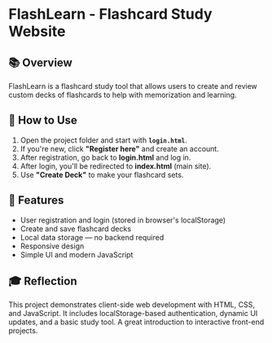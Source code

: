 # FlashLearn - Flashcard Study Website

## 📚 Overview
FlashLearn is a flashcard study tool that allows users to create and review custom decks of flashcards to help with memorization and learning.

## 🔐 How to Use

1. Open the project folder and start with **`login.html`**.
2. If you're new, click **"Register here"** and create an account.
3. After registration, go back to **login.html** and log in.
4. After login, you'll be redirected to **index.html** (main site).
5. Use **"Create Deck"** to make your flashcard sets.

## 💾 Features
- User registration and login (stored in browser's localStorage)
- Create and save flashcard decks
- Local data storage — no backend required
- Responsive design
- Simple UI and modern JavaScript

## 🎓 Reflection
This project demonstrates client-side web development with HTML, CSS, and JavaScript. It includes localStorage-based authentication, dynamic UI updates, and a basic study tool. A great introduction to interactive front-end projects.
